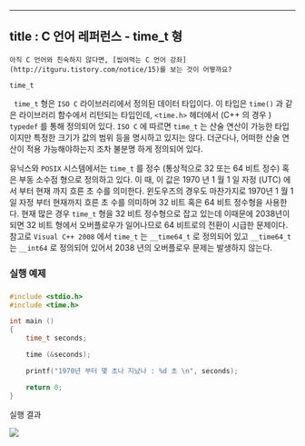----------------
title : C 언어 레퍼런스 - time_t 형
--------------



```warning
아직 C 언어와 친숙하지 않다면, [씹어먹는 C 언어 강좌](http://itguru.tistory.com/notice/15)를 보는 것이 어떻까요?

```

`time_t`




  `time_t` 형은 `ISO C` 라이브러리에서 정의된 데이터 타입이다. 이 타입은 `time()` 과 같은 라이브러리 함수에서 리턴되는 타입인데, `<time.h>` 헤더에서 (C++ 의 경우 <ctime> ) `typedef` 를 통해 정의되어 있다. `ISO C` 에 따르면 `time_t` 는 산술 연산이 가능한 타입이지만 특정한 크기가 값의 범위 등을 명시하고 있지는 않다. 더군다나, 어떠한 산술 연산이 적용 가능해야하는지 조차 불분명 하게 정의되어 있다.

유닉스와 `POSIX` 시스템에서는 `time_t` 를 정수 (통상적으로 32 또는 64 비트 정수) 혹은 부동 소수점 형으로 정의하고 있다. 이 때, 이 값은 1970 년 1 월 1 일 자정 (UTC) 에서 부터 현재 까지 흐른 초 수를 의미한다. 윈도우즈의 경우도 마찬가지로 1970년 1 월 1일 자정 부터 현재까지 흐른 초 수를 의미하며 32 비트 혹은 64 비트 정수형을 사용한다. 현재 많은 경우 `time_t` 형을 32 비트 정수형으로 잡고 있는데 이때문에 2038년이 되면 32 비트 형에서 오버플로우가 일어나므로 64 비트로의 전환이 시급한 문제이다. 참고로 `Visual C++ 2008` 에서 `time_t` 는 `__time64_t` 로 정의되어 있고 `__time64_t` 는 `__int64` 로 정의되어 있어서 2038 년의 오버플로우 문제는 발생하지 않는다.



### 실행 예제
### 




```cpp
#include <stdio.h>
#include <time.h>

int main ()
{
    time_t seconds;

    time (&seconds);

    printf("1970년 부터 몇 초나 지났나 : %d 초 \n", seconds);

    return 0;
}
```


실행 결과


![](http://img1.daumcdn.net/thumb/R1920x0/?fname=http%3A%2F%2Fcfile5.uf.tistory.com%2Fimage%2F143FF65A4D16845F19903F)







